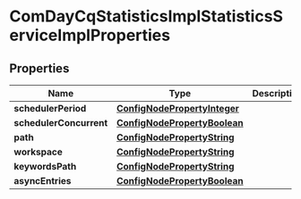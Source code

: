 
# ComDayCqStatisticsImplStatisticsServiceImplProperties

## Properties
Name | Type | Description | Notes
------------ | ------------- | ------------- | -------------
**schedulerPeriod** | [**ConfigNodePropertyInteger**](ConfigNodePropertyInteger.md) |  |  [optional]
**schedulerConcurrent** | [**ConfigNodePropertyBoolean**](ConfigNodePropertyBoolean.md) |  |  [optional]
**path** | [**ConfigNodePropertyString**](ConfigNodePropertyString.md) |  |  [optional]
**workspace** | [**ConfigNodePropertyString**](ConfigNodePropertyString.md) |  |  [optional]
**keywordsPath** | [**ConfigNodePropertyString**](ConfigNodePropertyString.md) |  |  [optional]
**asyncEntries** | [**ConfigNodePropertyBoolean**](ConfigNodePropertyBoolean.md) |  |  [optional]



